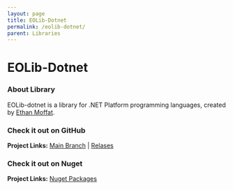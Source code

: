```yaml
---
layout: page
title: EOLib-Dotnet
permalink: /eolib-dotnet/
parent: Libraries
---
```


# EOLib-Dotnet 

### About Library

EOLib-dotnet is a library for .NET Platform programming languages, created by [Ethan Moffat](https://github.com/ethanmoffat).

### Check it out on GitHub

**Project Links:** [Main Branch](https://github.com/ethanmoffat/eolib-dotnet) | [Relases](https://github.com/ethanmoffat/eolib-dotnet/releases)

### Check it out on Nuget

**Project Links:** [Nuget Packages](https://www.nuget.org/packages/Moffat.EndlessOnline.SDK/)